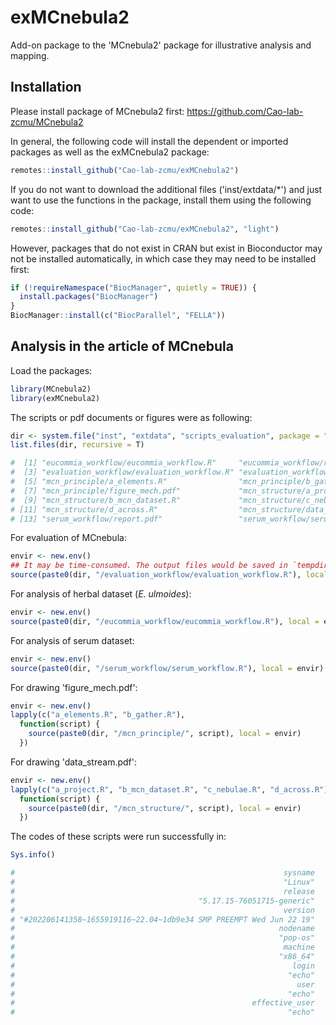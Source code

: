 # exMCnebula2

Add-on package to the 'MCnebula2' package for illustrative analysis and mapping.

## Installation

Please install package of MCnebula2 first: <https://github.com/Cao-lab-zcmu/MCnebula2>

In general, the following code will install the dependent or imported packages
as well as the exMCnebula2 package:

```r
remotes::install_github("Cao-lab-zcmu/exMCnebula2")
```

If you do not want to download the additional files ('inst/extdata/*') and just
want to use the functions in the package, install them using the following
code:

```r
remotes::install_github("Cao-lab-zcmu/exMCnebula2", "light")
```

However, packages that do not exist in CRAN but exist in Bioconductor may not be installed
automatically, in which case they may need to be installed first:

```r
if (!requireNamespace("BiocManager", quietly = TRUE)) {
  install.packages("BiocManager")
}
BiocManager::install(c("BiocParallel", "FELLA"))
```

## Analysis in the article of MCnebula

Load the packages:

```r
library(MCnebula2)
library(exMCnebula2)
```

The scripts or pdf documents or figures were as following:

```r
dir <- system.file("inst", "extdata", "scripts_evaluation", package = "exMCnebula2")
list.files(dir, recursive = T)
```

```r
#  [1] "eucommia_workflow/eucommia_workflow.R"     "eucommia_workflow/report.pdf"             
#  [3] "evaluation_workflow/evaluation_workflow.R" "evaluation_workflow/report.pdf"           
#  [5] "mcn_principle/a_elements.R"                "mcn_principle/b_gather.R"                 
#  [7] "mcn_principle/figure_mech.pdf"             "mcn_structure/a_project.R"                
#  [9] "mcn_structure/b_mcn_dataset.R"             "mcn_structure/c_nebulae.R"                
# [11] "mcn_structure/d_across.R"                  "mcn_structure/data_stream.pdf"            
# [13] "serum_workflow/report.pdf"                 "serum_workflow/serum_workflow.R"          
```

For evaluation of MCnebula:

```r
envir <- new.env()
## It may be time-consumed. The output files would be saved in `tempdir()`
source(paste0(dir, "/evaluation_workflow/evaluation_workflow.R"), local = envir)
```

For analysis of herbal dataset (_E. ulmoides_):

```r
envir <- new.env()
source(paste0(dir, "/eucommia_workflow/eucommia_workflow.R"), local = envir)
```

For analysis of serum dataset:

```r
envir <- new.env()
source(paste0(dir, "/serum_workflow/serum_workflow.R"), local = envir)
```

For drawing 'figure_mech.pdf':

```r
envir <- new.env()
lapply(c("a_elements.R", "b_gather.R"),
  function(script) {
    source(paste0(dir, "/mcn_principle/", script), local = envir)
  })
```

For drawing 'data_stream.pdf':

```r
envir <- new.env()
lapply(c("a_project.R", "b_mcn_dataset.R", "c_nebulae.R", "d_across.R"),
  function(script) {
    source(paste0(dir, "/mcn_structure/", script), local = envir)
  })
```

The codes of these scripts were run successfully in:

```r
Sys.info()
```

```r
#                                                            sysname 
#                                                            "Linux" 
#                                                            release 
#                                         "5.17.15-76051715-generic" 
#                                                            version 
# "#202206141358~1655919116~22.04~1db9e34 SMP PREEMPT Wed Jun 22 19" 
#                                                           nodename 
#                                                           "pop-os" 
#                                                            machine 
#                                                           "x86_64" 
#                                                              login 
#                                                             "echo" 
#                                                               user 
#                                                             "echo" 
#                                                     effective_user 
#                                                             "echo" 
```


